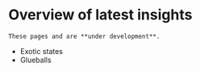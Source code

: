 # Overview of latest insights

```{warning}
These pages and are **under development**.
```

- Exotic states
- Glueballs
